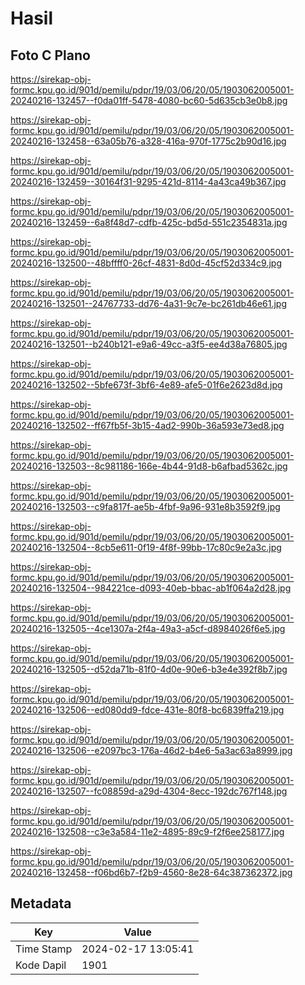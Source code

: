 # Hasil

## Foto C Plano

https://sirekap-obj-formc.kpu.go.id/901d/pemilu/pdpr/19/03/06/20/05/1903062005001-20240216-132457--f0da01ff-5478-4080-bc60-5d635cb3e0b8.jpg

https://sirekap-obj-formc.kpu.go.id/901d/pemilu/pdpr/19/03/06/20/05/1903062005001-20240216-132458--63a05b76-a328-416a-970f-1775c2b90d16.jpg

https://sirekap-obj-formc.kpu.go.id/901d/pemilu/pdpr/19/03/06/20/05/1903062005001-20240216-132459--30164f31-9295-421d-8114-4a43ca49b367.jpg

https://sirekap-obj-formc.kpu.go.id/901d/pemilu/pdpr/19/03/06/20/05/1903062005001-20240216-132459--6a8f48d7-cdfb-425c-bd5d-551c2354831a.jpg

https://sirekap-obj-formc.kpu.go.id/901d/pemilu/pdpr/19/03/06/20/05/1903062005001-20240216-132500--48bffff0-26cf-4831-8d0d-45cf52d334c9.jpg

https://sirekap-obj-formc.kpu.go.id/901d/pemilu/pdpr/19/03/06/20/05/1903062005001-20240216-132501--24767733-dd76-4a31-9c7e-bc261db46e61.jpg

https://sirekap-obj-formc.kpu.go.id/901d/pemilu/pdpr/19/03/06/20/05/1903062005001-20240216-132501--b240b121-e9a6-49cc-a3f5-ee4d38a76805.jpg

https://sirekap-obj-formc.kpu.go.id/901d/pemilu/pdpr/19/03/06/20/05/1903062005001-20240216-132502--5bfe673f-3bf6-4e89-afe5-01f6e2623d8d.jpg

https://sirekap-obj-formc.kpu.go.id/901d/pemilu/pdpr/19/03/06/20/05/1903062005001-20240216-132502--ff67fb5f-3b15-4ad2-990b-36a593e73ed8.jpg

https://sirekap-obj-formc.kpu.go.id/901d/pemilu/pdpr/19/03/06/20/05/1903062005001-20240216-132503--8c981186-166e-4b44-91d8-b6afbad5362c.jpg

https://sirekap-obj-formc.kpu.go.id/901d/pemilu/pdpr/19/03/06/20/05/1903062005001-20240216-132503--c9fa817f-ae5b-4fbf-9a96-931e8b3592f9.jpg

https://sirekap-obj-formc.kpu.go.id/901d/pemilu/pdpr/19/03/06/20/05/1903062005001-20240216-132504--8cb5e611-0f19-4f8f-99bb-17c80c9e2a3c.jpg

https://sirekap-obj-formc.kpu.go.id/901d/pemilu/pdpr/19/03/06/20/05/1903062005001-20240216-132504--984221ce-d093-40eb-bbac-ab1f064a2d28.jpg

https://sirekap-obj-formc.kpu.go.id/901d/pemilu/pdpr/19/03/06/20/05/1903062005001-20240216-132505--4ce1307a-2f4a-49a3-a5cf-d8984026f6e5.jpg

https://sirekap-obj-formc.kpu.go.id/901d/pemilu/pdpr/19/03/06/20/05/1903062005001-20240216-132505--d52da71b-81f0-4d0e-90e6-b3e4e392f8b7.jpg

https://sirekap-obj-formc.kpu.go.id/901d/pemilu/pdpr/19/03/06/20/05/1903062005001-20240216-132506--ed080dd9-fdce-431e-80f8-bc6839ffa219.jpg

https://sirekap-obj-formc.kpu.go.id/901d/pemilu/pdpr/19/03/06/20/05/1903062005001-20240216-132506--e2097bc3-176a-46d2-b4e6-5a3ac63a8999.jpg

https://sirekap-obj-formc.kpu.go.id/901d/pemilu/pdpr/19/03/06/20/05/1903062005001-20240216-132507--fc08859d-a29d-4304-8ecc-192dc767f148.jpg

https://sirekap-obj-formc.kpu.go.id/901d/pemilu/pdpr/19/03/06/20/05/1903062005001-20240216-132508--c3e3a584-11e2-4895-89c9-f2f6ee258177.jpg

https://sirekap-obj-formc.kpu.go.id/901d/pemilu/pdpr/19/03/06/20/05/1903062005001-20240216-132458--f06bd6b7-f2b9-4560-8e28-64c387362372.jpg


## Metadata

| Key        | Value               |
| ---------- | ------------------- |
| Time Stamp | 2024-02-17 13:05:41 |
| Kode Dapil | 1901                |



